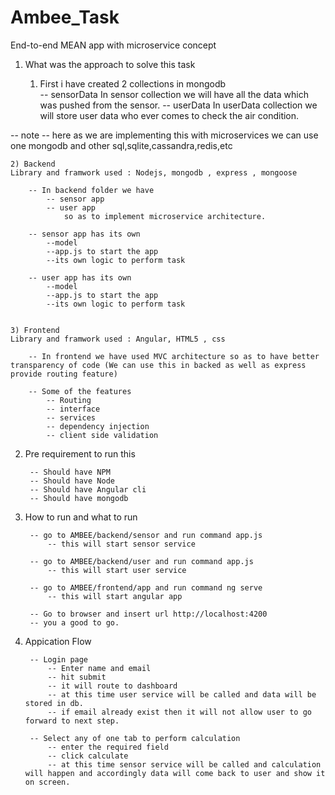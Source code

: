 ﻿# Ambee_Task
End-to-end MEAN app with microservice concept



1) What was the approach to solve this task

	1) First i have created 2 collections in mongodb	
		-- sensorData 
			In sensor collection we will have all the data which was pushed from the sensor.
		-- userData
			In userData collection we will store user data who ever comes to check the air condition.

-- note -- here as we are implementing this with microservices we can use one mongodb and other sql,sqlite,cassandra,redis,etc


	2) Backend
	Library and framwork used : Nodejs, mongodb , express , mongoose

		-- In backend folder we have	
			-- sensor app
			-- user app 
				so as to implement microservice architecture.

		-- sensor app has its own 
			--model
			--app.js to start the app
			--its own logic to perform task

		-- user app has its own 
			--model
			--app.js to start the app
			--its own logic to perform task


	3) Frontend
	Library and framwork used : Angular, HTML5 , css

		-- In frontend we have used MVC architecture so as to have better transparency of code (We can use this in backed as well as express provide routing feature)

		-- Some of the features	
			-- Routing
			-- interface
			-- services
			-- dependency injection
			-- client side validation



2) Pre requirement to run this
	
		-- Should have NPM
		-- Should have Node
		-- Should have Angular cli
		-- Should have mongodb

3) How to run and what to run
		
		-- go to AMBEE/backend/sensor and run command app.js 
			-- this will start sensor service

		-- go to AMBEE/backend/user and run command app.js
			-- this will start user service

		-- go to AMBEE/frontend/app and run command ng serve
			-- this will start angular app

		-- Go to browser and insert url http://localhost:4200
		-- you a good to go.

3) Appication Flow

		-- Login page
			-- Enter name and email
			-- hit submit
			-- it will route to dashboard
			-- at this time user service will be called and data will be stored in db.
			-- if email already exist then it will not allow user to go forward to next step.

		-- Select any of one tab to perform calculation
			-- enter the required field 	
			-- click calculate
			-- at this time sensor service will be called and calculation will happen and accordingly data will come back to user and show it on screen.




 
